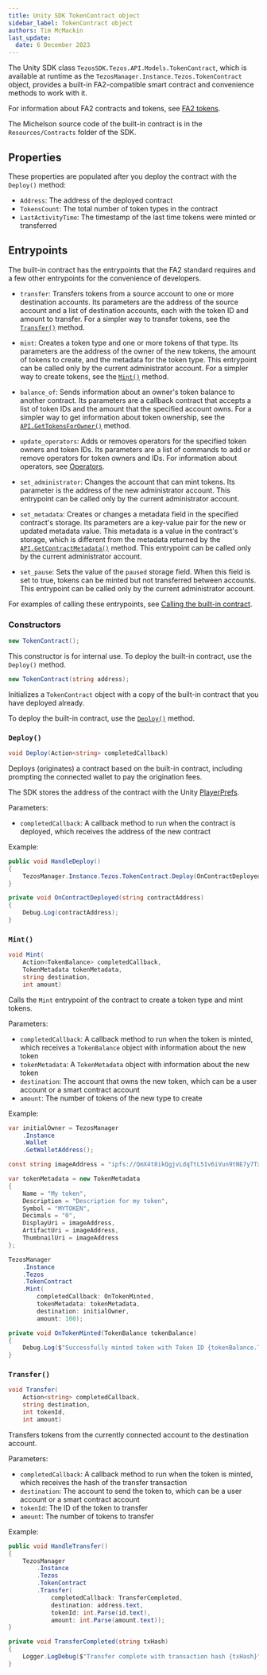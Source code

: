 ```yaml
---
title: Unity SDK TokenContract object
sidebar_label: TokenContract object
authors: Tim McMackin
last_update:
  date: 6 December 2023
---
```


The Unity SDK class `TezosSDK.Tezos.API.Models.TokenContract`, which is available at runtime as the `TezosManager.Instance.Tezos.TokenContract` object, provides a built-in FA2-compatible smart contract and convenience methods to work with it.

For information about FA2 contracts and tokens, see [FA2 tokens](/architecture/tokens/FA2).

The Michelson source code of the built-in contract is in the `Resources/Contracts` folder of the SDK.

## Properties

These properties are populated after you deploy the contract with the `Deploy()` method:

- `Address`: The address of the deployed contract
- `TokensCount`: The total number of token types in the contract
- `LastActivityTime`: The timestamp of the last time tokens were minted or transferred

## Entrypoints

The built-in contract has the entrypoints that the FA2 standard requires and a few other entrypoints for the convenience of developers.

- `transfer`: Transfers tokens from a source account to one or more destination accounts.
Its parameters are the address of the source account and a list of destination accounts, each with the token ID and amount to transfer.
For a simpler way to transfer tokens, see the [`Transfer()`](#transfer) method.

- `mint`: Creates a token type and one or more tokens of that type.
Its parameters are the address of the owner of the new tokens, the amount of tokens to create, and the metadata for the token type.
This entrypoint can be called only by the current administrator account.
For a simpler way to create tokens, see the [`Mint()`](#mint) method.

- `balance_of`: Sends information about an owner's token balance to another contract.
Its parameters are a callback contract that accepts a list of token IDs and the amount that the specified account owns.
For a simpler way to get information about token ownership, see the [`API.GetTokensForOwner()`](/unity/reference/API#gettokensforowner) method.

- `update_operators`: Adds or removes operators for the specified token owners and token IDs.
Its parameters are a list of commands to add or remove operators for token owners and IDs.
For information about operators, see [Operators](/architecture/tokens/FA2#operators).

- `set_administrator`: Changes the account that can mint tokens.
Its parameter is the address of the new administrator account.
This entrypoint can be called only by the current administrator account.

- `set_metadata`: Creates or changes a metadata field in the specified contract's storage.
Its parameters are a key-value pair for the new or updated metadata value.
This metadata is a value in the contract's storage, which is different from the metadata returned by the [`API.GetContractMetadata()`](/unity/reference/API#getcontractmetadata) method.
This entrypoint can be called only by the current administrator account.

- `set_pause`: Sets the value of the `paused` storage field.
When this field is set to true, tokens can be minted but not transferred between accounts.
This entrypoint can be called only by the current administrator account.

For examples of calling these entrypoints, see [Calling the built-in contract](../managing-contracts#calling-contracts).

### Constructors

```csharp
new TokenContract();
```

This constructor is for internal use.
To deploy the built-in contract, use the `Deploy()` method.

```csharp
new TokenContract(string address);
```

Initializes a `TokenContract` object with a copy of the built-in contract that you have deployed already.

To deploy the built-in contract, use the [`Deploy()`](#deploy) method.

### `Deploy()`

```csharp
void Deploy(Action<string> completedCallback)
```

Deploys (originates) a contract based on the built-in contract, including prompting the connected wallet to pay the origination fees.

The SDK stores the address of the contract with the Unity [PlayerPrefs](https://docs.unity3d.com/ScriptReference/PlayerPrefs.html).

Parameters:

- `completedCallback`: A callback method to run when the contract is deployed, which receives the address of the new contract

Example:

```csharp
public void HandleDeploy()
{
    TezosManager.Instance.Tezos.TokenContract.Deploy(OnContractDeployed);
}

private void OnContractDeployed(string contractAddress)
{
    Debug.Log(contractAddress);
}
```

### `Mint()`

```csharp
void Mint(
    Action<TokenBalance> completedCallback,
    TokenMetadata tokenMetadata,
    string destination,
    int amount)
```

Calls the `Mint` entrypoint of the contract to create a token type and mint tokens.

Parameters:

- `completedCallback`: A callback method to run when the token is minted, which receives a `TokenBalance` object with information about the new token
- `tokenMetadata`: A `TokenMetadata` object with information about the new token
- `destination`: The account that owns the new token, which can be a user account or a smart contract account
- `amount`: The number of tokens of the new type to create

Example:

```csharp
var initialOwner = TezosManager
    .Instance
    .Wallet
    .GetWalletAddress();

const string imageAddress = "ipfs://QmX4t8ikQgjvLdqTtL51v6iVun9tNE7y7Txiw4piGQVNgK";

var tokenMetadata = new TokenMetadata
{
    Name = "My token",
    Description = "Description for my token",
    Symbol = "MYTOKEN",
    Decimals = "0",
    DisplayUri = imageAddress,
    ArtifactUri = imageAddress,
    ThumbnailUri = imageAddress
};

TezosManager
    .Instance
    .Tezos
    .TokenContract
    .Mint(
        completedCallback: OnTokenMinted,
        tokenMetadata: tokenMetadata,
        destination: initialOwner,
        amount: 100);

private void OnTokenMinted(TokenBalance tokenBalance)
{
    Debug.Log($"Successfully minted token with Token ID {tokenBalance.TokenId}");
}
```

### `Transfer()`

```csharp
void Transfer(
    Action<string> completedCallback,
    string destination,
    int tokenId,
    int amount)
```

Transfers tokens from the currently connected account to the destination account.

Parameters:

- `completedCallback`: A callback method to run when the token is minted, which receives the hash of the transfer transaction
- `destination`: The account to send the token to, which can be a user account or a smart contract account
- `tokenId`: The ID of the token to transfer
- `amount`: The number of tokens to transfer

Example:

```csharp
public void HandleTransfer()
{
    TezosManager
        .Instance
        .Tezos
        .TokenContract
        .Transfer(
            completedCallback: TransferCompleted,
            destination: address.text,
            tokenId: int.Parse(id.text),
            amount: int.Parse(amount.text));
}

private void TransferCompleted(string txHash)
{
    Logger.LogDebug($"Transfer complete with transaction hash {txHash}");
}
```
